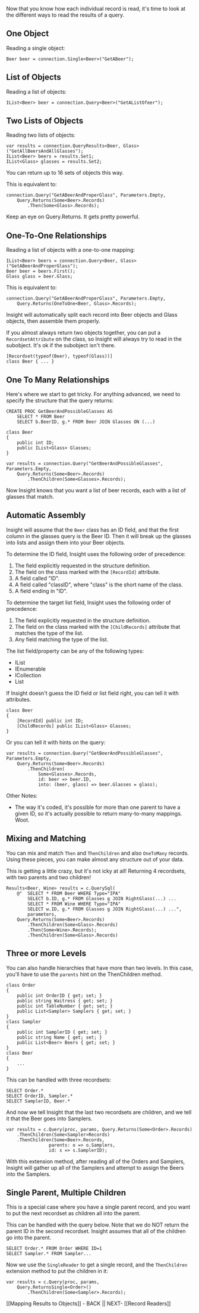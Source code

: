 Now that you know how each individual record is read, it's time to look at the different ways to read the results of a query.

## One Object ##

Reading a single object:

	Beer beer = connection.Single<Beer>("GetABeer");

## List of Objects ##

Reading a list of objects:

	IList<Beer> beer = connection.Query<Beer>("GetAListOfeer");

## Two Lists of Objects ##

Reading two lists of objects:

	var results = connection.QueryResults<Beer, Glass>("GetAllBeersAndAllGlasses");
	IList<Beer> beers = results.Set1;
	IList<Glass> glasses = results.Set2;

You can return up to 16 sets of objects this way.

This is equivalent to:

	connection.Query("GetABeerAndProperGlass", Parameters.Empty,
		Query.Returns(Some<Beer>.Records)
			.Then(Some<Glass>.Records);

Keep an eye on Query.Returns. It gets pretty powerful.

## One-To-One Relationships ##

Reading a list of objects with a one-to-one mapping:

	IList<Beer> beers = connection.Query<Beer, Glass>("GetABeerAndProperGlass");
	Beer beer = beers.First();
	Glass glass = beer.Glass;

This is equivalent to:

	connection.Query("GetABeerAndProperGlass", Parameters.Empty,
		Query.Returns(OneToOne<Beer, Glass>.Records);

Insight will automatically split each record into Beer objects and Glass objects, then assemble them properly.

If you almost always return two objects together, you can put a `RecordsetAttribute` on the class, so Insight will always try to read in the subobject. It's ok if the subobject isn't there.

	[Recordset(typeof(Beer), typeof(Glass))]
	class Beer { ... }


## One To Many Relationships ##

Here's where we start to get tricky. For anything advanced, we need to specify the structure that the query returns:

	CREATE PROC GetBeerAndPossibleGlasses AS
		SELECT * FROM Beer
		SELECT b.BeerID, g.* FROM Beer JOIN Glasses ON (...)

	class Beer
	{
		public int ID;
		public IList<Glass> Glasses;
	}

	var results = connection.Query("GetBeerAndPossibleGlasses", Parameters.Empty,
		Query.Returns(Some<Beer>.Records)
			.ThenChildren(Some<Glasses>.Records);

Now Insight knows that you want a list of beer records, each with a list of glasses that match.

## Automatic Assembly ##

Insight will assume that the `Beer` class has an ID field, and that the first column in the glasses query is the Beer ID. Then it will break up the glasses into lists and assign them into your Beer objects.

To determine the ID field, Insight uses the following order of precedence:

1. The field explicitly requested in the structure definition.
2. The field on the class marked with the `[RecordId]` attribute.
3. A field called "ID".
4. A field called "classID", where "class" is the short name of the class.
5. A field ending in "ID".

To determine the target list field, Insight uses the following order of precedence:

1. The field explicitly requested in the structure definition.
2. The field on the class marked with the `[ChildRecords]` attribute that matches the type of the list.
3. Any field matching the type of the list.

The list field/property can be any of the following types:

* IList<T>
* IEnumerable<T>
* ICollection<T>
* List<T>

If Insight doesn't guess the ID field or list field right, you can tell it with attributes.

	class Beer
	{
		[RecordId] public int ID;
		[ChildRecords] public IList<Glass> Glasses;
	}

Or you can tell it with hints on the query:


	var results = connection.Query("GetBeerAndPossibleGlasses", Parameters.Empty,
		Query.Returns(Some<Beer>.Records)
			.ThenChildren(
				Some<Glasses>.Records,
				id: beer => beer.ID,
				into: (beer, glass) => beer.Glasses = glass);

Other Notes:

* The way it's coded, it's possible for more than one parent to have a given ID, so it's actually possible to return many-to-many mappings. Woot. 

## Mixing and Matching ##

You can mix and match `Then` and `ThenChildren` and also `OneToMany` records. Using these pieces, you can make almost any structure out of your data.

This is getting a little crazy, but it's not icky at all! Returning 4 recordsets, with two parents and two children!

	Results<Beer, Wine> results = c.QuerySql(
		@"	SELECT * FROM Beer WHERE Type="IPA"
			SELECT b.ID, g.* FROM Glasses g JOIN RightGlass(...) ...
			SELECT * FROM Wine WHERE Type="IPA"
			SELECT w.ID, g.* FROM Glasses g JOIN RightGlass(...) ...",
			parameters,
	 	Query.Returns(Some<Beer>.Records)
			.ThenChildren(Some<Glass>.Records)
			.Then(Some<Wine>.Records);
			.ThenChildren(Some<Glass>.Records)

## Three or more Levels ##

You can also handle hierarchies that have more than two levels. In this case, you'll have to use the `parents` hint on the ThenChildren method.

	class Order
	{
		public int OrderID { get; set; }
		public string Waitress { get; set; }
		public int TableNumber { get; set; }
		public List<Sampler> Samplers { get; set; }
	}
	class Sampler
	{
		public int SamplerID { get; set; }
		public string Name { get; set; }
		public List<Beer> Beers { get; set; }
	}
	class Beer
	{
		...
	}

This can be handled with three recordsets:

	SELECT Order.*
	SELECT OrderID, Sampler.*
	SELECT SamplerID, Beer.*

And now we tell Insight that the last two recordsets are children, and we tell it that the Beer goes into Samplers.
	
	var results = c.Query(proc, params, Query.Returns(Some<Order>.Records)
	    .ThenChildren(Some<Sampler>Records)
	    .ThenChildren(Some<Beer>.Records,
	                parents: o => o.Samplers,
	                id: s => s.SamplerID);

With this extension method, after reading all of the Orders and Samplers, Insight will gather up all of the Samplers and attempt to assign the Beers into the Samplers.

## Single Parent, Multiple Children ##

This is a special case where you have a single parent record, and you want to put the next recordset as children all into the parent.

This can be handled with the query below. Note that we do NOT return the parent ID in the second recordset. Insight assumes that all of the children go into the parent.

	SELECT Order.* FROM Order WHERE ID=1
	SELECT Sampler.* FROM Sampler...

Now we use the `SingleReader` to get a single record, and the `ThenChildren` extension method to put the children in it:

 	var results = c.Query(proc, params,
		Query.ReturnsSingle<Order>()
	    	.ThenChildren(Some<Sampler>.Records);

[[Mapping Results to Objects]] - BACK || NEXT- [[Record Readers]]